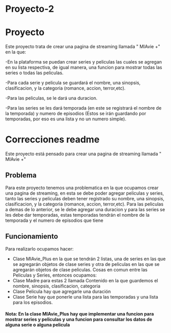 # Proyecto-2
# Proyecto 
Este proyecto trata de crear una pagina de streaming llamada " MIAvie +" en la que:

-En la plataforma se puedan crear series y peliculas las cuales se agregan en su lista respectiva, de igual manera, una funcion para mostrar todas las series o todas las peliculas.

-Para cada serie y pelicula se guardará el nombre, una sinopsis, clasificacion, y la categoria (romance, accion, terror,etc).

-Para las peliculas, se le dará una duracion. 

-Para las series se les dará temporada (en este se registrará el nombre de la temporada) y numero de episodios (Estos se irán guardando por temporadas, por eso es una lista y no un numero simple).

# Correcciones readme
Este proyecto está pensado para crear una pagina de streaming llamada " MIAvie +" 
## Problema 
Para este proyecto tenemos una problematica en la que ocupamos crear una pagina de streaming, en esta se debe poder agregar peliculas y series, tanto las series y peliculas deben tener registrado su nombre, una sinopsis, clasificacion, y la categoria (romance, accion, terror,etc). Para las peliculas a demas de lo anterior, se le debe agregar una duracion y para las series se les debe dar temporadas, estas temporadas tendrán el nombre de la temporada y el numero de episodios que tiene
## Funcionamiento
Para realizarlo ocupamos hacer: 

* Clase MIAvie_Plus en la que se tendrán 2 listas, una de series en las que se agregarán objetos de clase series y otra de peliculas en las que se agregarán objetos de clase peliculas. 
Cosas en comun entre las Peliculas y Series, entonces ocupamos: 
* Clase Madre para estas 2 llamada Contenido en la que guardemos el nombre, sinopsis, clasificacion, categoria 
* Clase Pelicula hay que agregarle una duración 
* Clase Serie hay que ponerle una lista para las temporadas y una lista para los episodios.
#### Nota: En la clase MIAvie_Plus hay que implementar una funcion para mostrar series y peliculas y una funcion para consultar los datos de alguna serie o alguna pelicula 

